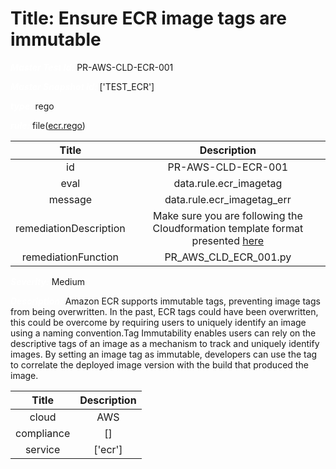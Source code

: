 



# Title: Ensure ECR image tags are immutable


***<font color="white">Master Test Id:</font>*** PR-AWS-CLD-ECR-001

***<font color="white">Master Snapshot Id:</font>*** ['TEST_ECR']

***<font color="white">type:</font>*** rego

***<font color="white">rule:</font>*** file([ecr.rego])  
  
  
  
  

|Title|Description|
| :---: | :---: |
|id|PR-AWS-CLD-ECR-001|
|eval|data.rule.ecr_imagetag|
|message|data.rule.ecr_imagetag_err|
|remediationDescription|Make sure you are following the Cloudformation template format presented <a href='https://docs.aws.amazon.com/AWSCloudFormation/latest/UserGuide/aws-resource-ecr-repository.html#cfn-ecr-repository-imagetagmutability' target='_blank'>here</a>|
|remediationFunction|PR_AWS_CLD_ECR_001.py|


***<font color="white">Severity:</font>*** Medium

***<font color="white">Description:</font>*** Amazon ECR supports immutable tags, preventing image tags from being overwritten. In the past, ECR tags could have been overwritten, this could be overcome by requiring users to uniquely identify an image using a naming convention.Tag Immutability enables users can rely on the descriptive tags of an image as a mechanism to track and uniquely identify images. By setting an image tag as immutable, developers can use the tag to correlate the deployed image version with the build that produced the image.  
  
  

|Title|Description|
| :---: | :---: |
|cloud|AWS|
|compliance|[]|
|service|['ecr']|



[ecr.rego]: https://github.com/prancer-io/prancer-compliance-test/tree/master/aws/cloud/ecr.rego
